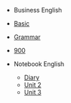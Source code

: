  - Business English

  - [Basic](basic.md)
  - [Grammar](grammar.md)
  - [900](900.md)

- Notebook English

  - [Diary](diary.md)
  - [Unit 2](quickstart.md)
  - [Unit 3](quickstart.md)
